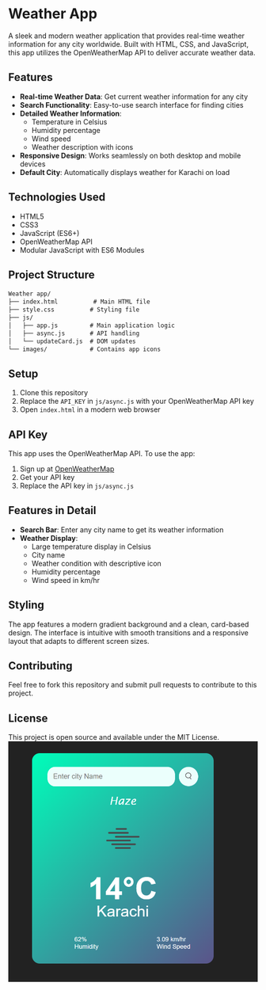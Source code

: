 # Weather App

A sleek and modern weather application that provides real-time weather information for any city worldwide. Built with HTML, CSS, and JavaScript, this app utilizes the OpenWeatherMap API to deliver accurate weather data.

## Features

- **Real-time Weather Data**: Get current weather information for any city
- **Search Functionality**: Easy-to-use search interface for finding cities
- **Detailed Weather Information**: 
  - Temperature in Celsius
  - Humidity percentage
  - Wind speed
  - Weather description with icons
- **Responsive Design**: Works seamlessly on both desktop and mobile devices
- **Default City**: Automatically displays weather for Karachi on load

## Technologies Used

- HTML5
- CSS3
- JavaScript (ES6+)
- OpenWeatherMap API
- Modular JavaScript with ES6 Modules

## Project Structure

```
Weather app/
├── index.html          # Main HTML file
├── style.css          # Styling file
├── js/
│   ├── app.js         # Main application logic
│   ├── async.js       # API handling
│   └── updateCard.js  # DOM updates
└── images/            # Contains app icons
```

## Setup

1. Clone this repository
2. Replace the `API_KEY` in `js/async.js` with your OpenWeatherMap API key
3. Open `index.html` in a modern web browser

## API Key

This app uses the OpenWeatherMap API. To use the app:
1. Sign up at [OpenWeatherMap](https://openweathermap.org/)
2. Get your API key
3. Replace the API key in `js/async.js`

## Features in Detail

- **Search Bar**: Enter any city name to get its weather information
- **Weather Display**:
  - Large temperature display in Celsius
  - City name
  - Weather condition with descriptive icon
  - Humidity percentage
  - Wind speed in km/hr

## Styling

The app features a modern gradient background and a clean, card-based design. The interface is intuitive with smooth transitions and a responsive layout that adapts to different screen sizes.

## Contributing

Feel free to fork this repository and submit pull requests to contribute to this project.

## License

This project is open source and available under the MIT License.
![App demo](<Screenshot 2025-01-27 003516.png>)